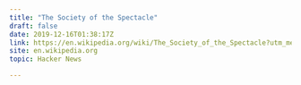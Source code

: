 ```yaml
---
title: "The Society of the Spectacle"
draft: false
date: 2019-12-16T01:38:17Z
link: https://en.wikipedia.org/wiki/The_Society_of_the_Spectacle?utm_medium=RSS&utm_source=hune
site: en.wikipedia.org
topic: Hacker News  

---
```

